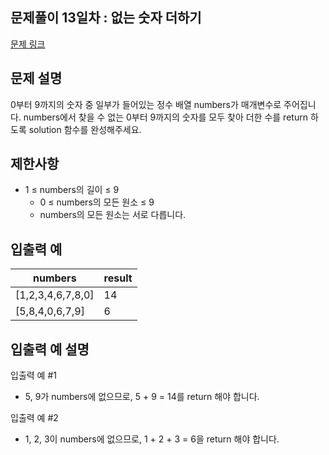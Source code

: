 ## 문제풀이 13일차 : 없는 숫자 더하기

[문제 링크](https://school.programmers.co.kr/learn/courses/30/lessons/86051)

## 문제 설명

0부터 9까지의 숫자 중 일부가 들어있는 정수 배열 numbers가 매개변수로 주어집니다. numbers에서 찾을 수 없는 0부터 9까지의 숫자를 모두 찾아 더한 수를 return 하도록 solution 함수를 완성해주세요.

## 제한사항

- 1 ≤ numbers의 길이 ≤ 9
  - 0 ≤ numbers의 모든 원소 ≤ 9
  - numbers의 모든 원소는 서로 다릅니다.

## 입출력 예

| numbers           | result |
| ----------------- | ------ |
| [1,2,3,4,6,7,8,0] | 14     |
| [5,8,4,0,6,7,9]   | 6      |

## 입출력 예 설명

입출력 예 #1

- 5, 9가 numbers에 없으므로, 5 + 9 = 14를 return 해야 합니다.

입출력 예 #2

- 1, 2, 3이 numbers에 없으므로, 1 + 2 + 3 = 6을 return 해야 합니다.
